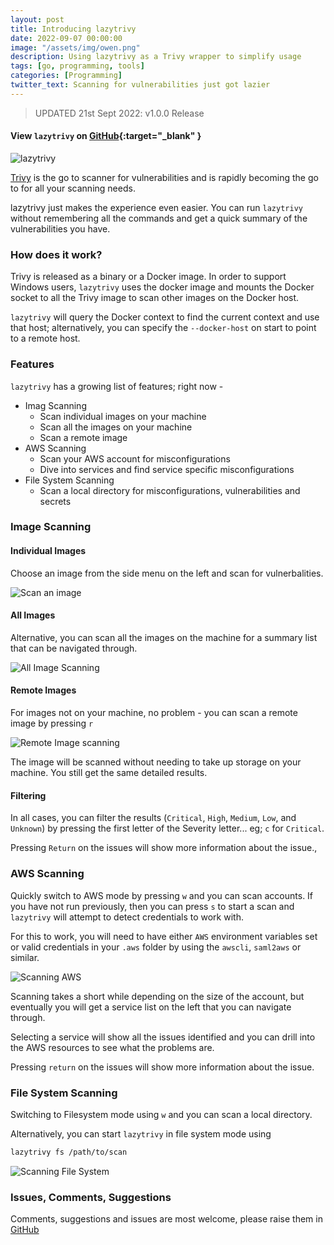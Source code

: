 ```yaml
---
layout: post
title: Introducing lazytrivy
date: 2022-09-07 00:00:00
image: "/assets/img/owen.png"
description: Using lazytrivy as a Trivy wrapper to simplify usage
tags: [go, programming, tools]
categories: [Programming]
twitter_text: Scanning for vulnerabilities just got lazier
---
```


> UPDATED 21st Sept 2022: v1.0.0 Release

#### View `lazytrivy` on [GitHub](https://github.com/owenrumney/lazytrivy){:target="\_blank" }

![lazytrivy](../images/scan_all.png?raw=true)

[Trivy](https://trivy.dev) is the go to scanner for vulnerabilities and is rapidly becoming the go to for all your scanning needs.

lazytrivy just makes the experience even easier. You can run `lazytrivy` without remembering all the commands and get a quick summary of the vulnerabilities you have.

### How does it work?

Trivy is released as a binary or a Docker image. In order to support Windows users, `lazytrivy` uses the docker image and mounts the Docker socket to all the Trivy image to scan other images on the Docker host.

`lazytrivy` will query the Docker context to find the current context and use that host; alternatively, you can specify the `--docker-host` on start to point to a remote host.

### Features

`lazytrivy` has a growing list of features; right now -

- Imag Scanning
  - Scan individual images on your machine
  - Scan all the images on your machine
  - Scan a remote image
- AWS Scanning
  - Scan your AWS account for misconfigurations
  - Dive into services and find service specific misconfigurations
- File System Scanning
  - Scan a local directory for misconfigurations, vulnerabilities and secrets

### Image Scanning

#### Individual Images

Choose an image from the side menu on the left and scan for vulnerbalities.

![Scan an image](../images/scan_individual_images.gif?raw=true)

#### All Images

Alternative, you can scan all the images on the machine for a summary list that can be navigated through.

![All Image Scanning](../images/scan_all_images.gif?raw=true)

#### Remote Images

For images not on your machine, no problem - you can scan a remote image by pressing `r`

![Remote Image scanning](../images/scan_remote_image.gif?raw=true)

The image will be scanned without needing to take up storage on your machine. You still get the same detailed results.

#### Filtering

In all cases, you can filter the results (`Critical`, `High`, `Medium`, `Low`, and `Unknown`) by pressing the first letter of the Severity letter... eg; `c` for `Critical`.

Pressing `Return` on the issues will show more information about the issue.,

### AWS Scanning

Quickly switch to AWS mode by pressing `w` and you can scan accounts. If you have not run previously, then you can press `s` to start a scan and `lazytrivy` will attempt to detect credentials to work with.

For this to work, you will need to have either `AWS` environment variables set or valid credentials in your `.aws` folder by using the `awscli`, `saml2aws` or similar.

![Scanning AWS](../images/scan_aws_account.gif?raw=true)

Scanning takes a short while depending on the size of the account, but eventually you will get a service list on the left that you can navigate through.

Selecting a service will show all the issues identified and you can drill into the AWS resources to see what the problems are.

Pressing `return` on the issues will show more information about the issue.

### File System Scanning

Switching to Filesystem mode using `w` and you can scan a local directory.

Alternatively, you can start `lazytrivy` in file system mode using

```bash
lazytrivy fs /path/to/scan
```

![Scanning File System](../images/scan_filesystem.gif?raw=true)

### Issues, Comments, Suggestions

Comments, suggestions and issues are most welcome, please raise them in [GitHub](https://github.com/owenrumney/lazytrivy/issues)
